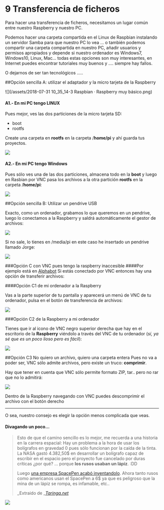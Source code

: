 # 9 Transferencia de ficheros

Para hacer una transferencia de ficheros, necesitamos un lugar común entre nuestro Raspberry y nuestro PC.

Podemos hacer una carpeta compartida en el Linux de Raspbian instalando un servidor Samba para que nuestro PC lo vea ... o también podemos compartir una carpeta compartida en nuestro PC, añadir usuarios y permisos apropiados y depende si nuestro ordenador es Windows7, Windows10, Linux, Mac... todas estas opciones son muy interesantes, en Internet puedes encontrar tutoriales muy buenos y .... siempre hay fallos.

O dejarnos de ser tan tecnológicos .....

##Opción sencilla A: utilizar el adaptador y la micro tarjeta de la Raspberry

![](/assets/2018-07-31 10_35_14-3 Raspbian · Raspberry muy básico.png)

#### A1.- En mi PC tengo LINUX

Pues mejor, ves las dos particiones de la micro tarjeta SD:

* boot
* rootfs

Create una carpeta en **rootfs** en la carpeta /**home/pi** y ahí guarda tus proyectos.

![](/assets/rootfs.jpg)

#### A2.- En mi PC tengo Windows

Pues sólo ves una de las dos particiones, almacena todo en la **boot** y luego en Rasbian por VNC pasa los archivos a la otra partición **rootfs** en la carpeta /**home/pi**:

![](/assets/boot.jpg)

##Opción sencilla B: Utilizar un pendrive USB

Exacto, como un ordenador, grabamos lo que queremos en un pendrive, luego lo conectamos a la Raspberry y saldrá automáticamente el gestor de archivos:

![](/assets/gestorarchivos.jpg)

Si no sale, lo tienes en /media/pi en este caso he insertado un pendrive llamado Jorge:

![](/assets/media-pi.jpg)

###Opción C con VNC pues tengo la raspberry inaccesible
####Por ejemplo está en [Alphabot](https://catedu.gitbooks.io/alphabot/content/)
Si estás conectado por VNC entonces hay una opción de transferir archivos:

####Opción C1 de mi ordenador a la Raspberry

Vas a la parte superior de tu pantalla y aparecerá un menú de VNC de tu ordenador, pulsa en el botón de transferencia de archivos:

![](/assets/vnc-transferenciaarchivos.jpg)


###Opción C2 de la Raspberry a mi ordenador

Tienes que ir al icono de VNC negro superior derecha que hay en el escritorio de la **Raspberry** viéndolo a través del VNC de tu ordenador (*sí, ya sé que es un poco lioso pero es fácil*):

![](/assets/VNC-1.jpg)

##Opción C3 No quiero un archivo, quiero una carpeta entera
Pues no va a poder ser, VNC sólo admite archivos, pero existe un truco: **comprimir**.

Hay que tener en cuenta que VNC sólo permite formato ZIP, tar.. pero no rar que no lo admitirá:

![](/assets/PhotoFiltre.jpg)

Dentro de la Raspberry navegando con VNC puedes descomprimir el archivo con el botón derecho

<hr />
O sea, nuestro consejo es elegir la opción menos complicada que veas.

#### Divagando un poco...

> Esto de que el camino sencillo es lo mejor, me recuerda a una historia en la carrera espacial: Hay un problema a la hora de usar los bolígrafos en gravedad 0 pues sólo funcionan por la caída de la tinta. La NASA gastó 4.382,50$ en desarrollar un bolígrafo capaz de escribir en el espacio pero el proyecto fue cancelado por duras críticas ¿por qué? ... porque **los rusos usaban un lápiz**. :DD
>
> Luego [una empresa SpacePen acabó inventandolo](https://es.wikipedia.org/wiki/Space_Pen). Ahora tanto rusos como americanos usan el SpacePen a 6$ ya que es peligroso que la mina de un lápiz se rompa, es infamable, etc..
>
> _Extraido de _[_Taringa.net_](https://www.taringa.net/posts/info/12704492/Desmintiendo-el-mito-de-la-lapicera-Yankee-y-el-lapiz-Ruso.html)

![](https://ugc.kn3.net/i/origin/http://1.bp.blogspot.com/-jZV23R0Bs9E/TirUPUok6LI/AAAAAAAAAbk/o4aOlQzE_PI/s400/astronauta.jpg)


